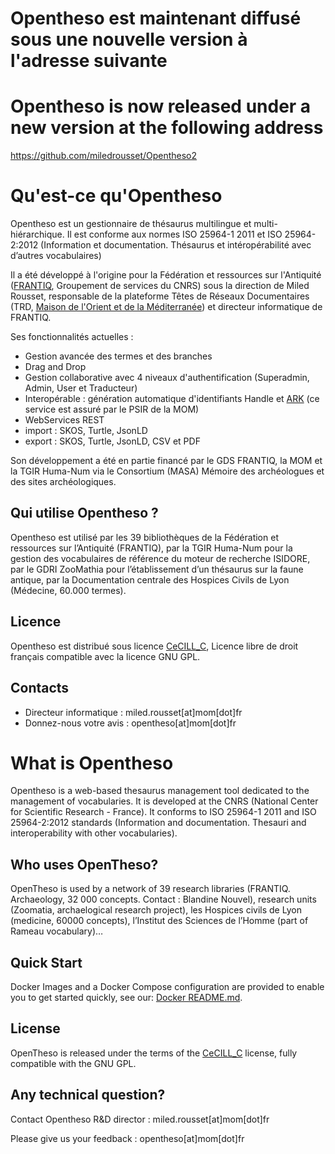 # Opentheso est maintenant diffusé sous une nouvelle version à l'adresse suivante 
# Opentheso is now released under a new version at the following address 
https://github.com/miledrousset/Opentheso2


# Qu'est-ce qu'Opentheso

Opentheso est un gestionnaire de thésaurus multilingue et multi-hiérarchique. Il est conforme aux normes ISO 25964-1 2011 et ISO 25964-2:2012 (Information et documentation. Thésaurus et intéropérabilité avec d’autres vocabulaires)

Il a été développé à l'origine pour la Fédération et ressources sur l'Antiquité ([FRANTIQ](http://www.frantiq.fr), Groupement de services du CNRS) sous la direction de Miled Rousset, responsable de la plateforme Têtes de Réseaux Documentaires (TRD, [Maison de l'Orient et de la Méditerranée](http://www.mom.fr)) et directeur informatique de FRANTIQ.

Ses fonctionnalités actuelles :
- Gestion avancée des termes et des branches
- Drag and Drop
- Gestion collaborative avec 4 niveaux d'authentification (Superadmin, Admin, User et Traducteur)
- Interopérable : génération automatique d'identifiants Handle et [ARK](http://ark.mom.fr) (ce service est assuré par le PSIR de la MOM)
- WebServices REST
- import : SKOS, Turtle, JsonLD 
- export : SKOS, Turtle, JsonLD, CSV et PDF

Son développement a été en partie financé par le GDS FRANTIQ, la MOM et la TGIR Huma-Num via le Consortium (MASA) Mémoire des archéologues et des sites archéologiques.

## Qui utilise Opentheso ?

Opentheso est utilisé par les 39 bibliothèques de la Fédération et ressources sur l’Antiquité (FRANTIQ), par la TGIR Huma-Num pour la gestion des vocabulaires de référence du moteur de recherche ISIDORE, par le GDRI ZooMathia pour l’établissement d’un thésaurus sur la faune antique, par la Documentation centrale des Hospices Civils de Lyon (Médecine, 60.000 termes).

## Licence

Opentheso est distribué sous licence [CeCILL_C](http://www.cecill.info/licences/Licence_CeCILL-C_V1-fr.html), Licence libre de droit français compatible avec la licence GNU GPL.
 
## Contacts

- Directeur informatique : miled.rousset[at]mom[dot]fr
- Donnez-nous votre avis : opentheso[at]mom[dot]fr

# What is Opentheso

Opentheso is a web-based thesaurus management tool dedicated to the management of vocabularies. It is developed at the CNRS (National Center for Scientific Research - France). It conforms to ISO 25964-1 2011 and ISO 25964-2:2012 standards (Information and documentation. Thesauri and interoperability with other vocabularies). 

## Who uses OpenTheso?

OpenTheso is used by a network of 39 research libraries (FRANTIQ. Archaeology, 32 000 concepts. Contact : Blandine Nouvel), research units (Zoomatia, archaelogical research project), les Hospices civils de Lyon (medicine, 60000 concepts), l’Institut des Sciences de l’Homme (part of Rameau vocabulary)…

## Quick Start

Docker Images and a Docker Compose configuration are provided to enable you to get started quickly, see our: [Docker README.md](https://github.com/miledrousset/opentheso/tree/master/src).

## License

OpenTheso is released under the terms of the [CeCILL_C](http://www.cecill.info/licences/Licence_CeCILL-C_V1-fr.html) license, fully compatible with the GNU GPL.

## Any technical question?

Contact Opentheso R&D director : miled.rousset[at]mom[dot]fr

Please give us your feedback : opentheso[at]mom[dot]fr

